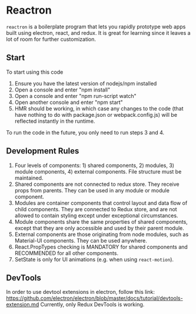 #  Reactron
`reactron` is a boilerplate program that lets you rapidly prototype web apps built using electron, react, and redux. It is great for learning since it leaves a lot of room for further customization.

## Start
To start using this code
1. Ensure you have the latest version of nodejs/npm installed
2. Open a console and enter "npm install"
3. Open a console and enter "npm run-script watch"
4. Open another console and enter "npm start"
5. HMR should be working, in which case any changes to the code (that have nothing to do with package.json or webpack.config.js) will be reflected instantly in the runtime.

To run the code in the future, you only need to run steps 3 and 4.

## Development Rules
1. Four levels of components: 1) shared components, 2) modules, 3) module components, 4) external components. File structure must be maintained.
2. Shared components are not connected to redux store. They receive props from parents. They can be used in any module or module component.
3. Modules are container components that control layout and data flow of child components. They are connected to Redux store, and are not allowed to contain styling except under exceptional circumstances.
4. Module components share the same properties of shared components, except that they are only accessible and used by their parent module.
5. External components are those originating from node modules, such as Material-UI components. They can be used anywhere.
6. React.PropTypes checking is MANDATORY for shared components and RECOMMENDED for all other components.
7. SetState is only for UI animations (e.g. when using `react-motion`).

## DevTools
In order to use devtool extensions in electron, follow this link: https://github.com/electron/electron/blob/master/docs/tutorial/devtools-extension.md
Currently, only Redux DevTools is working.